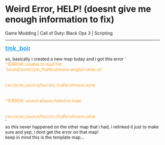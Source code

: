 # Weird Error, HELP! (doesnt give me enough information to fix)
Game Modding | Call of Duty: Black Ops 3 | Scripting

---
<strong style="font-size: 1.4em;"><span style="text-decoration: underline;text-decoration-color: #34a7f9;"><span style="color:#34a7f9;">tmk_boi</span></span>:</strong>

<p>so, basically i created a new map today and i got this error <span style="color:rgb(184, 49, 47);">&#39;</span><br /><span style="color:rgb(251, 160, 38);">^1ERROR: unable to load file &#39;sound/zone//zm_fnafbruhnono.english.alias.sz&#39;<br /><br /><br />csv:zone_source/loc/zm_fnafbruhnono.zone<br /><br /><br />^1ERROR: sound aliases failed to load<br /><br /><br />csv:zone_source/loc/zm_fnafbruhnono.zone</span><br /><span style="color:rgb(184, 49, 47);">&#39;</span><br /><span style="color:null;">so this never happened on the other map that i had, i relinked it just to make sure and yep, i dont get the error on that map!<br />keep in mind this is the template map...</span></p>
